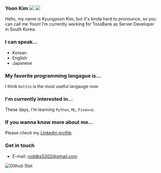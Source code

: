 ### Yoon Kim ![](https://www.codewars.com/users/pemassi/badges/micro) ![](https://komarev.com/ghpvc/?username=pemassi&label=Profile%20views&color=0e75b6&style=flat)
Hello, my name is Kyungyoon Kim, but it's kinda hard to pronounce, so you can call me Yoon!
I’m currently working for TossBank as Server Developer in South Korea.

### I can speak...
- Korean
- English
- Japanese

### My favorite programming langague is...
I think `Koltin` is the most useful langauge now.

### I'm currently interested in...
These days, I'm learning `Python`, `ML`, `Finance`.

### If you wanna know more about me...
Please check my [Linkedin profile](https://www.linkedin.com/in/kyungyoon-kim-2aa216133/). 

### Get in touch
- E-mail: ruddbs5302@gmail.com

![Github Stat](https://github-readme-stats.vercel.app/api?username=pemassi&show_icons=true)
